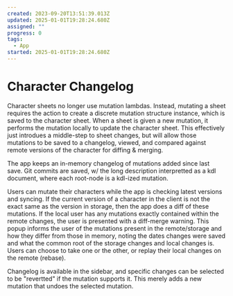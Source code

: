 ```yaml
---
created: 2023-09-20T13:51:39.013Z
updated: 2025-01-01T19:28:24.680Z
assigned: ""
progress: 0
tags:
  - App
started: 2025-01-01T19:28:24.680Z
---
```


# Character Changelog

Character sheets no longer use mutation lambdas. Instead, mutating a sheet requires the action to create a discrete mutation structure instance, which is saved to the character sheet. When a sheet is given a new mutation, it performs the mutation locally to update the character sheet. This effectively just introdues a middle-step to sheet changes, but will allow those mutations to be saved to a changelog, viewed, and compared against remote versions of the character for diffing & merging.

The app keeps an in-memory changelog of mutations added since last save. Git commits are saved, w/ the long description interpretted as a kdl document, where each root-node is a kdl-ized mutation.

Users can mutate their characters while the app is checking latest versions and syncing. If the current version of a character in the client is not the exact same as the version in storage, then the app does a diff of these mutations. If the local user has any mutations exactly contained within the remote changes, the user is presented with a diff-merge warning. This popup informs the user of the mutations present in the remote/storage and how they differ from those in memory, noting the dates changes were saved and what the common root of the storage changes and local changes is. Users can choose to take one or the other, or replay their local changes on the remote (rebase).

Changelog is available in the sidebar, and specific changes can be selected to be "revertted" if the mutation supports it. This merely adds a new mutation that undoes the selected mutation.
